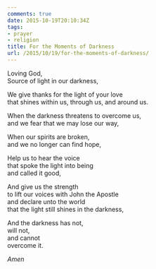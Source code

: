 ```yaml
---
comments: true
date: 2015-10-19T20:10:34Z
tags:
- prayer
- religion
title: For the Moments of Darkness
url: /2015/10/19/for-the-moments-of-darkness/
---
```


Loving God,  
Source of light in our darkness,  
  
We give thanks for the light of your love  
that shines within us, through us, and around us.  
  
When the darkness threatens to overcome us,  
and we fear that we may lose our way,  
  
When our spirits are broken,  
and we no longer can find hope,  
  
Help us to hear the voice  
that spoke the light into being  
and called it good,  
  
And give us the strength  
to lift our voices with John the Apostle  
and declare unto the world  
that the light still shines in the darkness,  
  
And the darkness has not,  
will not,  
and cannot  
overcome it.  

*Amen*

